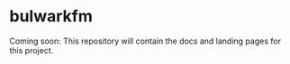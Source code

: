 # bulwarkfm

Coming soon: This repository will contain the docs and landing pages for this project.
